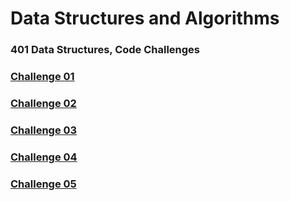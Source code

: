 # Data Structures and Algorithms

### 401 Data Structures, Code Challenges

### [Challenge 01](javascript/code-challenges/Challenge01/README.md)

### [Challenge 02](javascript/code-challenges/Challenge02/README.md)

### [Challenge 03](javascript/code-challenges/Challenge03/README.md)

### [Challenge 04](javascript/code-challenges/Challenge04/README.MD)

### [Challenge 05](javascript/code-challenges/Challenge05)
